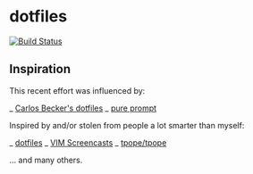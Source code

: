 # dotfiles

[![Build Status](https://travis-ci.org/mnarrell/dotfiles.svg?branch=master)](https://travis-ci.org/mnarrell/dotfiles)

## Inspiration

This recent effort was influenced by:

_ [Carlos Becker's dotfiles](https://github.com/caarlos0/dotfiles)
_ [pure prompt](https://github.com/sindresorhus/pure)

Inspired by and/or stolen from people a lot smarter than myself:

_ [dotfiles](https://github.com/wincent/wincent)
_ [VIM Screencasts](https://www.youtube.com/playlist?list=PLwJS-G75vM7kFO-yUkyNphxSIdbi_1NKX)
_ [tpope/tpope](https://github.com/tpope/tpope)

 ... and many others.
